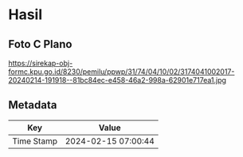 # Hasil

## Foto C Plano

https://sirekap-obj-formc.kpu.go.id/8230/pemilu/ppwp/31/74/04/10/02/3174041002017-20240214-191918--81bc84ec-e458-46a2-998a-62901e717ea1.jpg


## Metadata

| Key        | Value               |
| ---------- | ------------------- |
| Time Stamp | 2024-02-15 07:00:44 |



